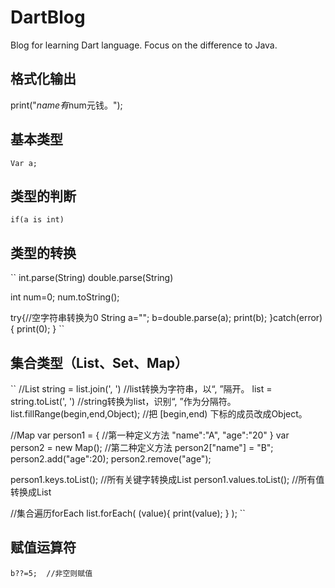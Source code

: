 # DartBlog
Blog for learning Dart language.
Focus on the difference to Java.

## 格式化输出
print("$name有$num元钱。");

## 基本类型
``
Var a;
``

## 类型的判断
``
if(a is int)
``

## 类型的转换
``
int.parse(String)
double.parse(String)

int num=0;
num.toString();

try{//空字符串转换为0
  String a="";
  b=double.parse(a);
  print(b);
}catch(error){
  print(0);
}
``

## 集合类型（List、Set、Map）
``
//List
string = list.join(', ')  //list转换为字符串，以“, ”隔开。
list = string.toList(', ')  //string转换为list，识别“, ”作为分隔符。
list.fillRange(begin,end,Object); //把 [begin,end) 下标的成员改成Object。


//Map
var person1 = { //第一种定义方法
  "name":"A",
  "age":"20"
}
var person2 = new Map();  //第二种定义方法
person2["name"] = "B";
person2.add("age":20);
person2.remove("age");

person1.keys.toList(); //所有关键字转换成List
person1.values.toList();  //所有值转换成List

//集合遍历forEach
list.forEach(
(value){
  print(value);
}
);
``








## 赋值运算符
``
b??=5;  //非空则赋值
``

